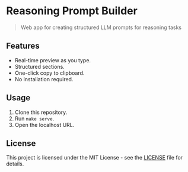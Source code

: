 # Reasoning Prompt Builder
> Web app for creating structured LLM prompts for reasoning tasks

## Features

- Real-time preview as you type.
- Structured sections.
- One-click copy to clipboard.
- No installation required.

## Usage

1. Clone this repository.
1. Run `make serve`.
1. Open the localhost URL.

## License

This project is licensed under the MIT License - see the [LICENSE](/LICENSE) file for details.
